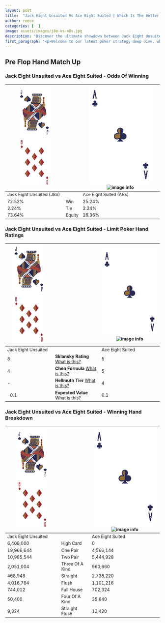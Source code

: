 ```yaml
---
layout: post
title:  "Jack Eight Unsuited Vs Ace Eight Suited | Which Is The Better Hand In Poker? A Complete Guide"
author: reece
categories: [  ]
image: assets/images/j8o-vs-a8s.jpg
description: "Discover the ultimate showdown between Jack Eight Unsuited and Ace Eight Suited in poker! Uncover the odds, strategies, and scenarios where one hand triumphs over the other. Get ready to up your poker game with this thrilling analysis."
first_paragraph: "<p>Welcome to our latest poker strategy deep dive, where we're pitting two distinct hands against each other in a high-stakes showdown: Jack Eight Unsuited vs Ace Eight Suited.</p><p>In the dynamic world of poker, every decision counts, and knowing which hand holds the upper hand is key to your success at the table.</p><p>In this article, we'll dissect these two hands, explore the scenarios where one dominates the other, and equip you with the knowledge to make strategic choices that can tip the odds in your favor.</p><p>Get ready to unravel the intriguing dynamics of these poker hands and elevate your game to new heights.</p>"
---
```




[comment]: # (sp0)

## Pre Flop Hand Match Up

<div class="table hand-ratings" markdown="1"> 



### Jack Eight Unsuited vs Ace Eight Suited - Odds Of Winning


    
| ![image info](assets/images/hand1/J.png) ![image info](assets/images/hand1/8o.png) |  | ![image info](assets/images/hand2/A.png) ![image info](assets/images/hand2/8s.png) |
| -------- | -------- | -------- |
| Jack Eight Unsuited (J8o) |  | Ace Eight Suited (A8s) |
| 72.52% | Win | 25.24% |
| 2.24% | Tie | 2.24% |
| 73.64% | Equity | 26.36% |




[comment]: # (sp1)



### Jack Eight Unsuited vs Ace Eight Suited - Limit Poker Hand Ratings


    
| ![image info](assets/images/hand1/J.png) ![image info](assets/images/hand1/8o.png) |  | ![image info](assets/images/hand2/A.png) ![image info](assets/images/hand2/8s.png) |
| -------- | -------- | -------- |
| Jack Eight Unsuited |  | Ace Eight Suited |
| 8 | **Sklansky Rating** [What is this?](/sklansky-rating-explained) | 5 |
| 4 | **Chen Formula** [What is this?](/chen-formula-explained) | 5 |
| - | **Hellmuth Tier** [What is this?](/Hellmuth-tier-explained) | 4 |
| -0.1 | **Expected Value** [What is this?](/expected-value-explained) | 0.1 |




[comment]: # (sp2)



### Jack Eight Unsuited vs Ace Eight Suited - Winning Hand Breakdown


    
| ![image info](assets/images/hand1/J.png) ![image info](assets/images/hand1/8o.png) |  | ![image info](assets/images/hand2/A.png) ![image info](assets/images/hand2/8s.png) |
| -------- | -------- | -------- |
| Jack Eight Unsuited |  | Ace Eight Suited |
| 6,408,000 | High Card | 0 |
| 19,966,644 | One Pair | 4,566,144 |
| 10,985,544 | Two Pair | 5,444,928 |
| 2,051,004 | Three Of A Kind | 960,660 |
| 468,948 | Straight | 2,738,220 |
| 4,016,784 | Flush | 1,101,216 |
| 744,012 | Full House | 702,324 |
| 50,400 | Four Of A Kind | 35,640 |
| 9,324 | Straight Flush | 12,420 |




[comment]: # (sp3)



</div>

[comment]: # (sp4)



[comment]: # (sp5)

